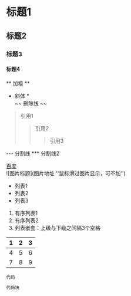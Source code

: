 # 标题1
## 标题2
### 标题3
#### 标题4

** 加粗 **  
* 斜体 *  
~~ 删除线 ~~

> 引用1
>> 引用2
>>> 引用3

--- 分割线
*** 分割线2

[百度](http://baidu.com)  
![图片标题](图片地址 ''鼠标滑过图片显示，可不加'')  

- 列表1
- 列表2
- 列表3
  
1. 有序列表1
2. 有序列表2
3. 列表嵌套：上级与下级之间隔3个空格

1|2|3
:-|:-:|-:
4|5|6
7|8|9

`代码`
```python
代码块
```